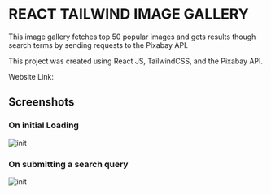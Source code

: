 # REACT TAILWIND IMAGE GALLERY

This image gallery fetches top 50 popular images and gets results though search terms by sending requests to the Pixabay API. 

This project was created using React JS, TailwindCSS, and the Pixabay API.

Website Link:

## Screenshots

### On initial Loading

![init](assets/base.jpg)

### On submitting a search query

![init](assets/search-term.jpg)
